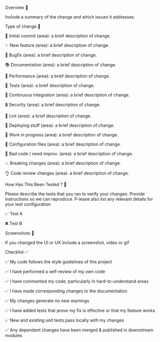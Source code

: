 Overview 🚀

Include a summary of the change and which issues it addresses.

Type of change 🧙‍

🎉 Initial commit (area): a brief description of change.

✨ New feature (area): a brief description of change.

🐛 Bugfix (area): a brief description of change.

📚 Documentation (area): a brief description of change.

🐎 Performance (area): a brief description of change.

🚨 Tests (area): a brief description of change.

💚 Continuous Integration (area): a brief description of change.

🔒 Security (area): a brief description of change.

👕 Lint (area): a brief description of change.

🚀 Deploying stuff (area): a brief description of change.

🚧 Work in progress (area): a brief description of change.

🔧 Configuration files (area): a brief description of change.

💩 Bad code / need improv. (area): a brief description of change.

💥 Breaking changes (area): a brief description of change.

👌 Code review changes (area): a brief description of change.

How Has This Been Tested ? 🚨

Please describe the tests that you ran to verify your changes. Provide instructions so we can reproduce. P-lease also list any relevant details for your test configuration

✅ Test A

❌ Test B

Screenshots 📸

If you changed the UI or UX include a screenshot, video or gif

Checklist ✅


✅ My code follows the style guidelines of this project

✅ I have performed a self-review of my own code

✅ I have commented my code, particularly in hard-to-understand areas

✅ I have made corresponding changes to the documentation

✅ My changes generate no new warnings

✅ I have added tests that prove my fix is effective or that my feature works

✅ New and existing unit tests pass locally with my changes

✅ Any dependent changes have been merged & published in downstream modules
